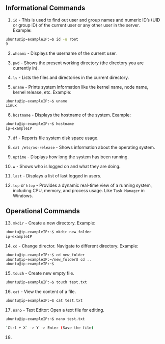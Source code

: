 ## Informational Commands

1. `id` - This is used to find out user and group names and numeric ID’s (UID or group ID) of the current user or any other user in the server.  
   Example:

```bash
ubuntu@ip-exampleIP:~$ id -u root
0
```

2. `whoami` - Displays the username of the current user.

3. `pwd` - Shows the present working directory (the directory you are currently in).

4. `ls` - Lists the files and directories in the current directory.

5. `uname` - Prints system information like the kernel name, node name, kernel release, etc.
   Example:

```bash
ubuntu@ip-exampleIP:~$ uname
Linux
```

6. `hostname` - Displays the hostname of the system.
   Example:

```bash
ubuntu@ip-exampleIP:~$ hostname
ip-exampleIP
```

7. `df` - Reports file system disk space usage.

8. `cat /etc/os-release` - Shows information about the operating system.

9. `uptime` - Displays how long the system has been running.

10. `w` - Shows who is logged on and what they are doing.

11. `last` - Displays a list of last logged in users.

12. `top` or `htop` - Provides a dynamic real-time view of a running system, including CPU, memory, and process usage. Like `Task Manager` in Windows.

## Operational Commands

13. `mkdir` - Create a new directory.
    Example:

```bash
ubuntu@ip-exampleIP:~$ mkdir new_folder
ip-exampleIP
```

14. `cd` - Change director. Navigate to different directory.
    Example:

```bash
ubuntu@ip-exampleIP:~$ cd new_folder
ubuntu@ip-exampleIP:~/new_folder$ cd ..
ubuntu@ip-exampleIP:~$
```

15. `touch` - Create new empty file.

```bash
ubuntu@ip-exampleIP:~$ touch test.txt
```

16. `cat` - View the content of a file.

```bash
ubuntu@ip-exampleIP:~$ cat test.txt
```

17. `nano` - Text Editor: Open a text file for editing.

```bash
ubuntu@ip-exampleIP:~$ nano test.txt

`Ctrl + X` -> Y -> Enter (Save the file)
```

18. 
